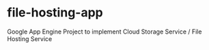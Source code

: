 # file-hosting-app
Google App Engine Project to implement Cloud Storage Service / File Hosting Service
